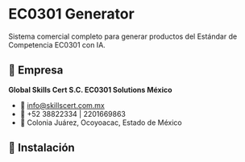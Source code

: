 # EC0301 Generator

Sistema comercial completo para generar productos del Estándar de Competencia EC0301 con IA.

## 🏢 Empresa
**Global Skills Cert S.C. EC0301 Solutions México**
- 📧 info@skillscert.com.mx
- 📱 +52 38822334 | 2201669863
- 📍 Colonia Juárez, Ocoyoacac, Estado de México

## 🚀 Instalación
